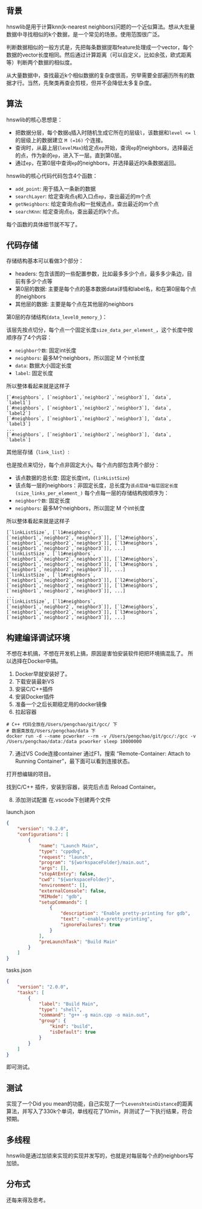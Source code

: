 ## 背景
hnswlib是用于计算knn(k-nearest neighbors)问题的一个近似算法。想从大批量数据中寻找相似的k个数据，是一个常见的场景。使用范围很广泛。

判断数据相似的一般方式是，先把每条数据提取feature处理成一个vector，每个数据的vector长度相同。然后通过计算距离（可以自定义，比如余弦，欧式距离等）判断两个数据的相似度。

从大量数据中，查找最近k个相似数据的复杂度很高，穷举需要全部遍历所有的数据才行。当然，先聚类再查会剪枝，但并不会降低太多复杂度。

## 算法
hnswlib的核心思想是：
- 把数据分层，每个数据`q`插入时随机生成它所在的层级`l`，该数据和`level <= l`的层级上的数据建立 `M (=16)` 个连接。
- 查询时，从最上层(`levelMax`)给定点`ep`开始，查询`ep`的neighbors，选择最近的点，作为新的`ep`，进入下一层。直到第0层。
- 通过`ep`，在第0层中查询`ep`的neighbors，并选择最近的k条数据返回。

hnswlib的核心代码代码包含4个函数：
- `add_point`: 用于插入一条新的数据
- `searchLayer`: 给定查询点`q`和入口点`ep`，查出最近的m个点
- `getNeighbors`: 给定查询点`q`和一批候选点，查出最近的m个点
- `searchKnn`: 给定查询点`q`，查出最近的k个点。

每个函数的具体细节就不写了。

## 代码存储
存储结构基本可以看做3个部分：
- headers: 包含该图的一些配置参数，比如最多多少个点，最多多少条边，目前有多少个点等
- 第0层的数据: 主要是每个点的基本数据data详情和label名，和在第0层每个点的neighbors
- 其他层的数据: 主要是每个点在其他层的neighbors

第0层的存储结构(`data_level0_memory_`)：

该层先按点切分，每个点一个固定长度`size_data_per_element_`，这个长度中按顺序存了4个内容：
- `neighbor个数`: 固定int长度
- `neighbors`: 最多M个neighbors，所以固定 M 个int长度
- `data`: 数据大小固定长度
- `label`: 固定长度

所以整体看起来就是这样子
```
[`#neighbors`, [`neighbor1`,`neighbor2`,`neighbor3`], `data`, `label1`]
[`#neighbors`, [`neighbor1`,`neighbor2`,`neighbor3`], `data`, `label2`]
[`#neighbors`, [`neighbor1`,`neighbor2`,`neighbor3`], `data`, `label3`]
...
[`#neighbors`, [`neighbor1`,`neighbor2`,`neighbor3`], `data`, `labeln`]
```

其他层存储（`link_list`）:

也是按点来切分，每个点非固定大小。每个点内部包含两个部分：
- 该点数据的总长度: 固定长度int，(`linkListSize`)
- 该点每一层的neighbors：非固定长度，总长度为`该点层级*每层固定长度(size_links_per_element_)`
每个点每一层的存储结构按顺序为：
- `neighbor个数`: 固定长度
- `neighbors`: 最多M个neighbors，所以固定 M 个int长度

所以整体看起来就是这样子
```
[`linkListSize`, [`l1#neighbors`, [`neighbor1`,`neighbor2`,`neighbor3`]], [`l2#neighbors`, [`neighbor1`,`neighbor2`,`neighbor3`]], [`l3#neighbors`, [`neighbor1`,`neighbor2`,`neighbor3`]], ...]
[`linkListSize`, [`l1#neighbors`, [`neighbor1`,`neighbor2`,`neighbor3`]], [`l2#neighbors`, [`neighbor1`,`neighbor2`,`neighbor3`]], [`l3#neighbors`, [`neighbor1`,`neighbor2`,`neighbor3`]], ...]
[`linkListSize`, [`l1#neighbors`, [`neighbor1`,`neighbor2`,`neighbor3`]], [`l2#neighbors`, [`neighbor1`,`neighbor2`,`neighbor3`]], [`l3#neighbors`, [`neighbor1`,`neighbor2`,`neighbor3`]], ...]
...
[`linkListSize`, [`l1#neighbors`, [`neighbor1`,`neighbor2`,`neighbor3`]], [`l2#neighbors`, [`neighbor1`,`neighbor2`,`neighbor3`]], [`l3#neighbors`, [`neighbor1`,`neighbor2`,`neighbor3`]], ...]
```

## 构建编译调试环境
不想在本机搞，不想在开发机上搞，原因是害怕安装软件把把环境搞混乱了。
所以选择在Docker中搞。

1. Docker早就安装好了。
2. 下载安装最新VS
3. 安装C/C++插件
4. 安装Docker插件
5. 准备一个之后长期稳定用的docker镜像
6. 拉起容器

```shell
# C++ 代码全放在/Users/pengchao/git/gcc/ 下
# 数据类放在/Users/pengchao/data 下
docker run -d --name pcworker --rm -v /Users/pengchao/git/gcc/:/gcc -v /Users/pengchao/data:/data pcworker sleep 10000000
```

7. 通过VS Code连接container
通过F1，搜索 “Remote-Container: Attach to Running Container”，最下面可以看到连接状态。

打开想编辑的项目。

找到C/C++ 插件，安装到容器，装完后点击 Reload Container。

8. 添加测试配置
在.vscode下创建两个文件

launch.json
```json
{
    "version": "0.2.0",
    "configurations": [
        {
            "name": "Launch Main",
            "type": "cppdbg",
            "request": "launch",
            "program": "${workspaceFolder}/main.out",
            "args": [],
            "stopAtEntry": false,
            "cwd": "${workspaceFolder}",
            "environment": [],
            "externalConsole": false,
            "MIMode": "gdb",
            "setupCommands": [
                {
                    "description": "Enable pretty-printing for gdb",
                    "text": "-enable-pretty-printing",
                    "ignoreFailures": true
                }
            ],
            "preLaunchTask": "Build Main"
        }
    ]
}
```

tasks.json
```json
{
    "version": "2.0.0",
    "tasks": [
        {
            "label": "Build Main",
            "type": "shell",
            "command": "g++ -g main.cpp -o main.out",
            "group": {
                "kind": "build",
                "isDefault": true
            }
        }
    ]
}
```

即可测试。

## 测试
实现了一个Did you mean的功能，自己实现了一个`LevenshteinDistance`的距离算法，并写入了330k个单词，单线程花了10min，并测试了一下执行结果，符合预期。

## 多线程
hnswlib是通过加锁来实现的实现并发写的，也就是对每层每个点的neighbors写加锁。

## 分布式
还每来得及思考。
